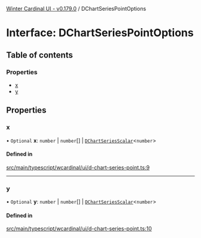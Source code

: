 [Winter Cardinal UI - v0.179.0](../index.md) / DChartSeriesPointOptions

# Interface: DChartSeriesPointOptions

## Table of contents

### Properties

- [x](DChartSeriesPointOptions.md#x)
- [y](DChartSeriesPointOptions.md#y)

## Properties

### x

• `Optional` **x**: `number` \| `number`[] \| [`DChartSeriesScalar`](../index.md#dchartseriesscalar)<`number`\>

#### Defined in

[src/main/typescript/wcardinal/ui/d-chart-series-point.ts:9](https://github.com/winter-cardinal/winter-cardinal-ui/blob/v0.179.0/src/main/typescript/wcardinal/ui/d-chart-series-point.ts#L9)

___

### y

• `Optional` **y**: `number` \| `number`[] \| [`DChartSeriesScalar`](../index.md#dchartseriesscalar)<`number`\>

#### Defined in

[src/main/typescript/wcardinal/ui/d-chart-series-point.ts:10](https://github.com/winter-cardinal/winter-cardinal-ui/blob/v0.179.0/src/main/typescript/wcardinal/ui/d-chart-series-point.ts#L10)
